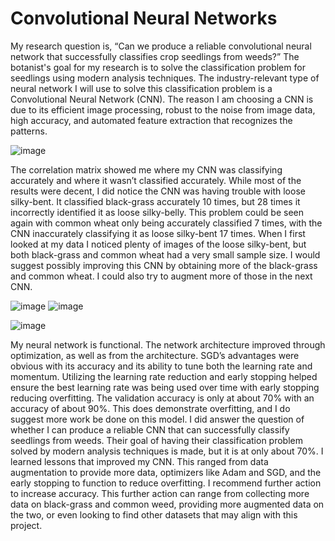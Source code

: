 # Convolutional Neural Networks
My research question is, “Can we produce a reliable convolutional neural network that successfully classifies crop seedlings from weeds?” The botanist's goal for my research is to solve the classification problem for seedlings using modern analysis techniques. The industry-relevant type of neural network I will use to solve this classification problem is a Convolutional Neural Network (CNN). The reason I am choosing a CNN is due to its efficient image processing, robust to the noise from image data, high accuracy, and automated feature extraction that recognizes the patterns.

![image](https://github.com/user-attachments/assets/cafb9f87-5096-429e-8ac2-701164d5061e)

The correlation matrix showed me where my CNN was classifying accurately and where it wasn’t classified accurately. While most of the results were decent, I did notice the CNN was having trouble with loose silky-bent. It classified black-grass accurately 10 times, but 28 times it incorrectly identified it as loose silky-belly. This problem could be seen again with common wheat only being accurately classified 7 times, with the CNN inaccurately classifying it as loose silky-bent 17 times. When I first looked at my data I noticed plenty of images of the loose silky-bent, but both black-grass and common wheat had a very small sample size. I would suggest possibly improving this CNN by obtaining more of the black-grass and common wheat. I could also try to augment more of those in the next CNN. 

![image](https://github.com/user-attachments/assets/7c2caac5-9cf7-4f5e-b5fd-e8d6f48baa36)
![image](https://github.com/user-attachments/assets/8b36838c-3812-4842-8471-72953d14e3d7)

![image](https://github.com/user-attachments/assets/7808b9c4-33e9-4a84-b0cf-356a71e227d5)

My neural network is functional. The network architecture improved through optimization, as well as from the architecture. SGD’s advantages were obvious with its accuracy and its ability to tune both the learning rate and momentum. Utilizing the learning rate reduction and early stopping helped ensure the best learning rate was being used over time with early stopping reducing overfitting. The validation accuracy is only at about 70% with an accuracy of about 90%. This does demonstrate overfitting, and I do suggest more work be done on this model. I did answer the question of whether I can produce a reliable CNN that can successfully classify seedlings from weeds. Their goal of having their classification problem solved by modern analysis techniques is made, but it is at only about 70%. I learned lessons that improved my CNN. This ranged from data augmentation to provide more data, optimizers like Adam and SGD, and the early stopping to function to reduce overfitting. I recommend further action to increase accuracy. This further action can range from collecting more data on black-grass and common weed, providing more augmented data on the two, or even looking to find other datasets that may align with this project.
